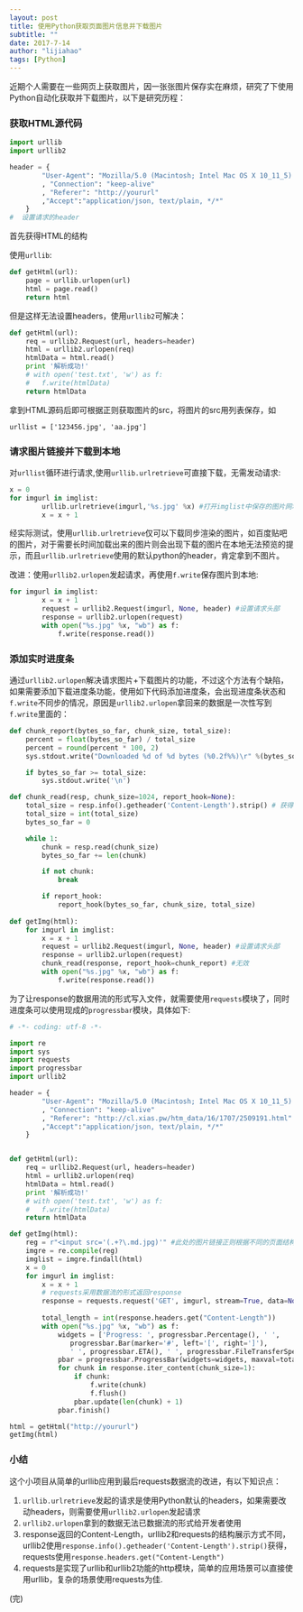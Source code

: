 ```yaml
---
layout: post
title: 使用Python获取页面图片信息并下载图片
subtitle: ""
date: 2017-7-14
author: "lijiahao"
tags: [Python]
---
```


近期个人需要在一些网页上获取图片，因一张张图片保存实在麻烦，研究了下使用Python自动化获取并下载图片，以下是研究历程：

### 获取HTML源代码

```python
import urllib
import urllib2

header = {
        "User-Agent": "Mozilla/5.0 (Macintosh; Intel Mac OS X 10_11_5) AppleWebKit/537.36 (KHTML, like Gecko) Chrome/59.0.3071.115 Safari/537.36"
        , "Connection": "keep-alive"
        , "Referer": "http://yoururl"
        ,"Accept":"application/json, text/plain, */*"
    }
#  设置请求的header
```

首先获得HTML的结构

使用`urllib`:

```python
def getHtml(url):
    page = urllib.urlopen(url)
    html = page.read()
    return html
```

但是这样无法设置headers，使用`urllib2`可解决：

```python
def getHtml(url):
	req = urllib2.Request(url, headers=header)
	html = urllib2.urlopen(req)
	htmlData = html.read()
	print '解析成功!'
	# with open('test.txt', 'w') as f:
	# 	f.write(htmlData)
	return htmlData
```

拿到HTML源码后即可根据正则获取图片的src，将图片的src用列表保存，如

```
urllist = ['123456.jpg', 'aa.jpg']
```

### 请求图片链接并下载到本地

对`urllist`循环进行请求,使用`urllib.urlretrieve`可直接下载，无需发动请求:

```python
x = 0
for imgurl in imglist:
        urllib.urlretrieve(imgurl,'%s.jpg' %x) #打开imglist中保存的图片网址，并下载图片保存在本地
        x = x + 1
```

经实际测试，使用`urllib.urlretrieve`仅可以下载同步渲染的图片，如百度贴吧的图片，对于需要长时间加载出来的图片则会出现下载的图片在本地无法预览的提示，而且`urllib.urlretrieve`使用的默认python的header，肯定拿到不图片。

改进：使用`urllib2.urlopen`发起请求，再使用`f.write`保存图片到本地:

```python
for imgurl in imglist:
		x = x + 1
		request = urllib2.Request(imgurl, None, header) #设置请求头部
		response = urllib2.urlopen(request)
		with open("%s.jpg" %x, "wb") as f:
			f.write(response.read())
```

### 添加实时进度条

通过`urllib2.urlopen`解决请求图片+下载图片的功能，不过这个方法有个缺陷，如果需要添加下载进度条功能，使用如下代码添加进度条，会出现进度条状态和`f.write`不同步的情况，原因是`urllib2.urlopen`拿回来的数据是一次性写到`f.write`里面的：

```python
def chunk_report(bytes_so_far, chunk_size, total_size):
	percent = float(bytes_so_far) / total_size
	percent = round(percent * 100, 2)
	sys.stdout.write("Downloaded %d of %d bytes (%0.2f%%)\r" %(bytes_so_far, total_size, percent))

	if bytes_so_far >= total_size:
		sys.stdout.write('\n')

def chunk_read(resp, chunk_size=1024, report_hook=None):
	total_size = resp.info().getheader('Content-Length').strip() # 获得response的数据长度
	total_size = int(total_size)
	bytes_so_far = 0

	while 1:
		chunk = resp.read(chunk_size)
		bytes_so_far += len(chunk)

		if not chunk:
			break

		if report_hook:
			report_hook(bytes_so_far, chunk_size, total_size)
            
def getImg(html):
    for imgurl in imglist:
		x = x + 1
		request = urllib2.Request(imgurl, None, header) #设置请求头部
		response = urllib2.urlopen(request)
        chunk_read(response, report_hook=chunk_report) #无效
		with open("%s.jpg" %x, "wb") as f:
			f.write(response.read())
```

为了让response的数据用流的形式写入文件，就需要使用`requests`模块了，同时进度条可以使用现成的`progressbar`模块，具体如下:

```python
# -*- coding: utf-8 -*-

import re
import sys
import requests
import progressbar
import urllib2

header = {
        "User-Agent": "Mozilla/5.0 (Macintosh; Intel Mac OS X 10_11_5) AppleWebKit/537.36 (KHTML, like Gecko) Chrome/59.0.3071.115 Safari/537.36"
        , "Connection": "keep-alive"
        , "Referer": "http://cl.xias.pw/htm_data/16/1707/2509191.html"
        ,"Accept":"application/json, text/plain, */*"
    }


def getHtml(url):
	req = urllib2.Request(url, headers=header)
	html = urllib2.urlopen(req)
	htmlData = html.read()
	print '解析成功!'
	# with open('test.txt', 'w') as f:
	# 	f.write(htmlData)
	return htmlData

def getImg(html):
	reg = r"<input src='(.+?\.md.jpg)'" #此处的图片链接正则根据不同的页面结构会有不同
	imgre = re.compile(reg)
	imglist = imgre.findall(html)
	x = 0
	for imgurl in imglist:
		x = x + 1
        # requests采用数据流的形式返回response
		response = requests.request('GET', imgurl, stream=True, data=None, headers=header)
		
		total_length = int(response.headers.get("Content-Length"))
		with open("%s.jpg" %x, "wb") as f:
			widgets = ['Progress: ', progressbar.Percentage(), ' ',
               progressbar.Bar(marker='#', left='[', right=']'),
               ' ', progressbar.ETA(), ' ', progressbar.FileTransferSpeed()]
			pbar = progressbar.ProgressBar(widgets=widgets, maxval=total_length).start()
			for chunk in response.iter_content(chunk_size=1):
				if chunk:
					f.write(chunk)
					f.flush()
				pbar.update(len(chunk) + 1)
			pbar.finish()

html = getHtml("http://yoururl")
getImg(html)

```

### 小结

这个小项目从简单的urllib应用到最后requests数据流的改进，有以下知识点：

1. `urllib.urlretrieve`发起的请求是使用Python默认的headers，如果需要改动headers，则需要使用`urllib2.urlopen`发起请求
2. `urllib2.urlopen`拿到的数据无法已数据流的形式给开发者使用
3. response返回的Content-Length，urllib2和requests的结构展示方式不同，urllib2使用`response.info().getheader('Content-Length').strip()`获得，requests使用`response.headers.get("Content-Length")`
4. requests是实现了urllib和urllib2功能的http模块，简单的应用场景可以直接使用urllib，复杂的场景使用requests为佳.

(完)